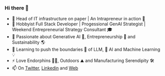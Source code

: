 ### Hi there 👋

- 💼 Head of IT infrastructure on paper | An Intrapreneur in action 👋 
- 🌙 Hobbyist Full Stack Developer | Progessional GenAI Strategist | Weekend Entrepreneurial Strategy Consultant 🎓
- 👀 Passionate about Generative AI 🤖, Entrepreneurship 🚀 and Sustainability 🌎
- 🌱 Learning to push the boundaries 🧠 of LLM, 🤖 AI and Machine Learning 💡
- ⚡ Love Endorphins 🏃‍♂️, Outdoors ⛰ and Manufacturing Serendipity 🛠
- 📫 On [Twitter](https://twitter.com/satishsurath), [Linkedin](https://www.linkedin.com/in/satishsurath/) and [Web](https://sati.sh/)

<!-- Information Technology Manager with 14 years experience in IT Enablement and Digital Transformation Projects at Siemens. 
Intrapreneur at heart.
Work Life Travel Integration Advocate 
Passionate about Blockchain, Decarbonization, Leadership and XR technology

On a personal note, I love endorphins, outdoors, technology and manufacturing serendipity!

**nomadic-me/nomadic-me** is a ✨ _special_ ✨ repository because its `README.md` (this file) appears on your GitHub profile.

Here are some ideas to get you started:

- 💬 [Work Life Travel Integration](https://nomadic-me.com/blog/2020/12/22/work-life-travel-integration/) Advocate 🌎🧑‍💻
- 🔭 I’m currently working on ...
- 🌱 I’m currently learning ...
- 👯 I’m looking to collaborate on ...
- 🤔 I’m looking for help with ...
- 💬 Ask me about ...
- 📫 How to reach me: ...
- 😄 Pronouns: ...
- ⚡ Fun fact: ...
-->
